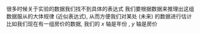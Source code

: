 很多时候关于实验的数据我们找不到具体的表达式
我们要根据数据来推理出这组数据服从的大体规律 (近似表达式), 从而方便我们对某处 (未来) 的数据进行估计
比如我们现在有一组房价的数据, 我们的 $x$ 轴是年份 , $y$ 轴是房价

